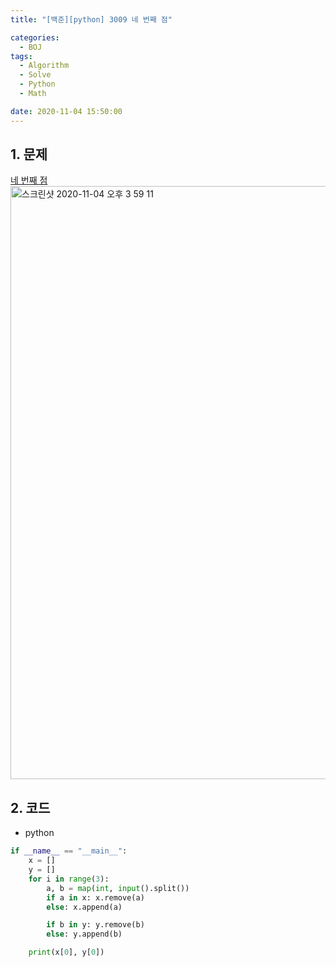 ```yaml
---
title: "[백준][python] 3009 네 번째 점"

categories:
  - BOJ
tags:
  - Algorithm
  - Solve
  - Python
  - Math

date: 2020-11-04 15:50:00
---
```


## 1. 문제
[네 번째 점](https://www.acmicpc.net/problem/3009)  
<img width="949" alt="스크린샷 2020-11-04 오후 3 59 11" src="https://user-images.githubusercontent.com/20227720/98079255-d452a800-1eb6-11eb-94ec-a10c18852f8a.png">

## 2. 코드

- python

```python
if __name__ == "__main__":
    x = []
    y = []
    for i in range(3):
        a, b = map(int, input().split())
        if a in x: x.remove(a)
        else: x.append(a)

        if b in y: y.remove(b)
        else: y.append(b)

    print(x[0], y[0])
```